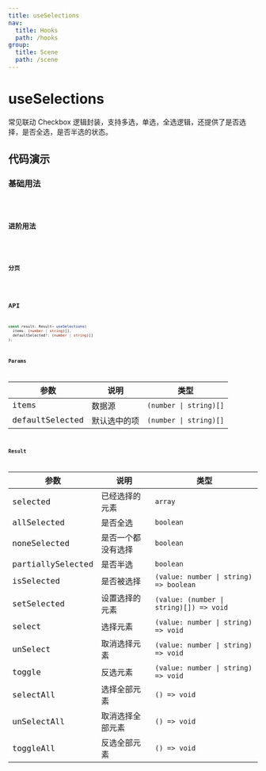 ```yaml
---
title: useSelections
nav:
  title: Hooks
  path: /hooks
group:
  title: Scene
  path: /scene
---
```


# useSelections

常见联动 Checkbox 逻辑封装，支持多选，单选，全选逻辑，还提供了是否选择，是否全选，是否半选的状态。

## 代码演示

### 基础用法

<code src="./__demo__/demo01.tsx" />

### 进阶用法

<code src="./__demo__/demo02.tsx" />

### 分页

<code src="./__demo__/demo03.tsx" />

## API

```ts
const result: Result= useSelections(
  items: (number | string)[], 
  defaultSelected?: (number | string)[]
);
```

### Params

| 参数 | 说明             | 类型                      |
|------|------------------|---------------------------|
| items | 数据源 | `(number \| string)[]` |
| defaultSelected | 默认选中的项 | `(number \| string)[]` |

### Result

| 参数              | 说明               | 类型                    |
|-------------------|--------------------|-------------------------|
| selected          | 已经选择的元素     | `array`                 |
| allSelected       | 是否全选           | `boolean`               |
| noneSelected      | 是否一个都没有选择 | `boolean`               |
| partiallySelected | 是否半选           | `boolean`               |
| isSelected        | 是否被选择         | `(value: number \| string) => boolean` |
| setSelected       | 设置选择的元素     | `(value: (number \| string)[]) => void`   |
| select            | 选择元素           | `(value: number \| string) => void`    |
| unSelect          | 取消选择元素       | `(value: number \| string) => void`    |
| toggle            | 反选元素           | `(value: number \| string) => void`    |
| selectAll         | 选择全部元素       | `() => void`            |
| unSelectAll       | 取消选择全部元素   | `() => void`            |
| toggleAll         | 反选全部元素       | `() => void`            |
